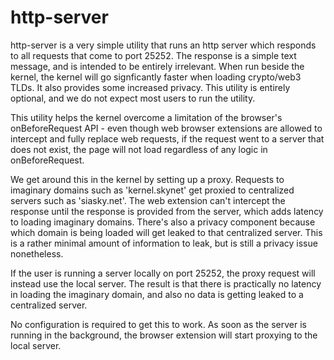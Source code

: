 # http-server

http-server is a very simple utility that runs an http server which responds to
all requests that come to port 25252. The response is a simple text message,
and is intended to be entirely irrelevant. When run beside the kernel, the
kernel will go signficantly faster when loading crypto/web3 TLDs. It also
provides some increased privacy. This utility is entirely optional, and we do
not expect most users to run the utility.

This utility helps the kernel overcome a limitation of the browser's
onBeforeRequest API - even though web browser extensions are allowed to
intercept and fully replace web requests, if the request went to a server that
does not exist, the page will not load regardless of any logic in
onBeforeRequest.

We get around this in the kernel by setting up a proxy. Requests to imaginary
domains such as 'kernel.skynet' get proxied to centralized servers such as
'siasky.net'. The web extension can't intercept the response until the response
is provided from the server, which adds latency to loading imaginary domains.
There's also a privacy component because which domain is being loaded will get
leaked to that centralized server. This is a rather minimal amount of
information to leak, but is still a privacy issue nonetheless.

If the user is running a server locally on port 25252, the proxy request will
instead use the local server. The result is that there is practically no
latency in loading the imaginary domain, and also no data is getting leaked to
a centralized server.

No configuration is required to get this to work. As soon as the server is
running in the background, the browser extension will start proxying to the
local server.
